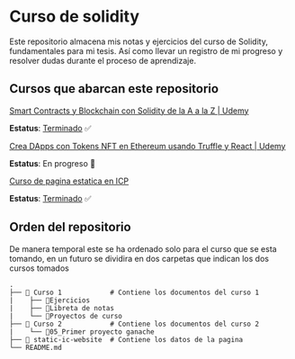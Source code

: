# Curso de solidity

Este repositorio almacena mis notas y ejercicios del curso de Solidity, fundamentales para mi tesis. Así como llevar un registro de mi progreso y resolver dudas durante el proceso de aprendizaje. 

## Cursos que abarcan este repositorio

[Smart Contracts y Blockchain con Solidity de la A a la Z | Udemy](https://www.udemy.com/course/solidity-a-z/)

**Estatus**: [Terminado](https://www.udemy.com/certificate/UC-68287075-0fa0-458e-93b1-b43dd863bc1f/) ✅ 

[Crea DApps con Tokens NFT en Ethereum usando Truffle y React | Udemy](https://www.udemy.com/course/tokens-nft-en-ethereum-con-truffle-y-react/)

**Estatus**: En progreso 🚧

[Curso de pagina estatica en ICP](https://internetcomputer.org/docs/current/samples/host-a-website)

**Estatus**: [Terminado](https://www.udemy.com/certificate/UC-68287075-0fa0-458e-93b1-b43dd863bc1f/) ✅

## Orden del repositorio

De manera temporal este se ha ordenado solo para el curso que se esta tomando, en un futuro se dividira en dos carpetas que indican los dos cursos tomados

    .
    ├── 📁 Curso 1            # Contiene los documentos del curso 1
    |    ├── 📁Ejercicios
    |    ├── 📁Libreta de notas 
    |    └── 📁Proyectos de curso
    ├── 📁 Curso 2            # Contiene los documentos del curso 2
    |    └── 📁05_Primer proyecto ganache 
    ├── 📁 static-ic-website  # Contiene los datos de la pagina
    └── README.md
